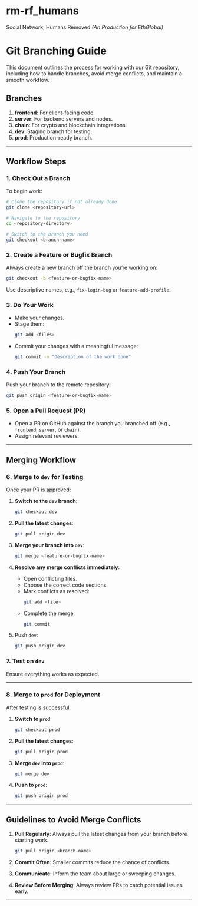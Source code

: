 #  rm-rf_humans
Social Network, Humans Removed *(An Production for EthGlobal)*

# Git Branching Guide

This document outlines the process for working with our Git repository, including how to handle branches, avoid merge conflicts, and maintain a smooth workflow.

## Branches
1. **frontend**: For client-facing code.
2. **server**: For backend servers and nodes.
3. **chain**: For crypto and blockchain integrations.
4. **dev**: Staging branch for testing.
5. **prod**: Production-ready branch.

---

## Workflow Steps

### 1. Check Out a Branch
To begin work:
```bash
# Clone the repository if not already done
git clone <repository-url>

# Navigate to the repository
cd <repository-directory>

# Switch to the branch you need
git checkout <branch-name>
```

### 2. Create a Feature or Bugfix Branch
Always create a new branch off the branch you’re working on:
```bash
git checkout -b <feature-or-bugfix-name>
```

Use descriptive names, e.g., `fix-login-bug` or `feature-add-profile`.

### 3. Do Your Work
- Make your changes.
- Stage them:
  ```bash
  git add <files>
  ```
- Commit your changes with a meaningful message:
  ```bash
  git commit -m "Description of the work done"
  ```

### 4. Push Your Branch
Push your branch to the remote repository:
```bash
git push origin <feature-or-bugfix-name>
```

### 5. Open a Pull Request (PR)
- Open a PR on GitHub against the branch you branched off (e.g., `frontend`, `server`, or `chain`).
- Assign relevant reviewers.

---

## Merging Workflow

### 6. Merge to `dev` for Testing
Once your PR is approved:
1. **Switch to the `dev` branch**:
   ```bash
   git checkout dev
   ```

2. **Pull the latest changes**:
   ```bash
   git pull origin dev
   ```

3. **Merge your branch into `dev`**:
   ```bash
   git merge <feature-or-bugfix-name>
   ```

4. **Resolve any merge conflicts immediately**:
   - Open conflicting files.
   - Choose the correct code sections.
   - Mark conflicts as resolved:
     ```bash
     git add <file>
     ```
   - Complete the merge:
     ```bash
     git commit
     ```

5. Push `dev`:
   ```bash
   git push origin dev
   ```

### 7. Test on `dev`
Ensure everything works as expected.

---

### 8. Merge to `prod` for Deployment
After testing is successful:
1. **Switch to `prod`**:
   ```bash
   git checkout prod
   ```

2. **Pull the latest changes**:
   ```bash
   git pull origin prod
   ```

3. **Merge `dev` into `prod`**:
   ```bash
   git merge dev
   ```

4. **Push to `prod`**:
   ```bash
   git push origin prod
   ```

---

## Guidelines to Avoid Merge Conflicts
1. **Pull Regularly**: Always pull the latest changes from your branch before starting work.
   ```bash
   git pull origin <branch-name>
   ```

2. **Commit Often**: Smaller commits reduce the chance of conflicts.
3. **Communicate**: Inform the team about large or sweeping changes.
4. **Review Before Merging**: Always review PRs to catch potential issues early.

---
```
